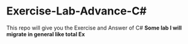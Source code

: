 # Exercise-Lab-Advance-C#
This repo will give you the Exercise and Answer of C# 
**Some lab I will migrate in general like total Ex**
